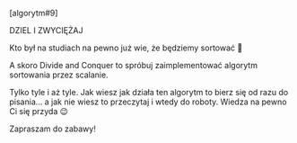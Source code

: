 [algorytm#9]

DZIEL I ZWYCIĘŻAJ

Kto był na studiach na pewno już wie, że będziemy sortować 🙂

A skoro Divide and Conquer to spróbuj zaimplementować algorytm sortowania przez scalanie.

Tylko tyle i aż tyle. Jak wiesz jak działa ten algorytm to bierz się od razu do pisania... a jak nie wiesz to przeczytaj i wtedy do roboty. Wiedza na pewno Ci się przyda 😉

Zapraszam do zabawy!
